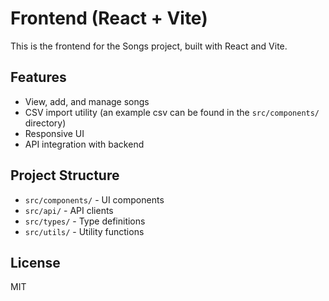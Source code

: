 # Frontend (React + Vite)

This is the frontend for the Songs project, built with React and Vite.

## Features
- View, add, and manage songs
- CSV import utility (an example csv can be found in the `src/components/` directory)
- Responsive UI
- API integration with backend

## Project Structure
- `src/components/` - UI components
- `src/api/` - API clients
- `src/types/` - Type definitions
- `src/utils/` - Utility functions

## License
MIT
